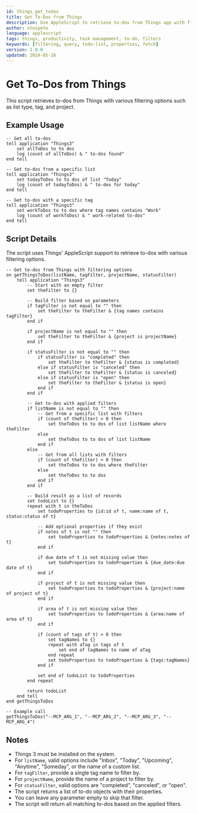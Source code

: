 ```yaml
---
id: things_get_todos
title: Get To-Dos from Things
description: Use AppleScript to retrieve to-dos from Things app with filtering options
author: steipete
language: applescript
tags: things, productivity, task management, to-do, filters
keywords: [filtering, query, todo-list, properties, fetch]
version: 1.0.0
updated: 2024-05-16
---
```


# Get To-Dos from Things

This script retrieves to-dos from Things with various filtering options such as list type, tag, and project.

## Example Usage

```applescript
-- Get all to-dos
tell application "Things3"
    set allToDos to to dos
    log (count of allToDos) & " to-dos found"
end tell

-- Get to-dos from a specific list
tell application "Things3"
    set todayToDos to to dos of list "Today"
    log (count of todayToDos) & " to-dos for today"
end tell

-- Get to-dos with a specific tag
tell application "Things3"
    set workToDos to to dos where tag names contains "Work"
    log (count of workToDos) & " work-related to-dos"
end tell
```

## Script Details

The script uses Things' AppleScript support to retrieve to-dos with various filtering options.

```applescript
-- Get to-dos from Things with filtering options
on getThingsToDos(listName, tagFilter, projectName, statusFilter)
    tell application "Things3"
        -- Start with an empty filter
        set theFilter to {}
        
        -- Build filter based on parameters
        if tagFilter is not equal to "" then
            set theFilter to theFilter & {tag names contains tagFilter}
        end if
        
        if projectName is not equal to "" then
            set theFilter to theFilter & {project is projectName}
        end if
        
        if statusFilter is not equal to "" then
            if statusFilter is "completed" then
                set theFilter to theFilter & {status is completed}
            else if statusFilter is "canceled" then
                set theFilter to theFilter & {status is canceled}
            else if statusFilter is "open" then
                set theFilter to theFilter & {status is open}
            end if
        end if
        
        -- Get to-dos with applied filters
        if listName is not equal to "" then
            -- Get from a specific list with filters
            if (count of theFilter) > 0 then
                set theToDos to to dos of list listName where theFilter
            else
                set theToDos to to dos of list listName
            end if
        else
            -- Get from all lists with filters
            if (count of theFilter) > 0 then
                set theToDos to to dos where theFilter
            else
                set theToDos to to dos
            end if
        end if
        
        -- Build result as a list of records
        set todoList to {}
        repeat with t in theToDos
            set todoProperties to {id:id of t, name:name of t, status:status of t}
            
            -- Add optional properties if they exist
            if notes of t is not "" then
                set todoProperties to todoProperties & {notes:notes of t}
            end if
            
            if due date of t is not missing value then
                set todoProperties to todoProperties & {due_date:due date of t}
            end if
            
            if project of t is not missing value then
                set todoProperties to todoProperties & {project:name of project of t}
            end if
            
            if area of t is not missing value then
                set todoProperties to todoProperties & {area:name of area of t}
            end if
            
            if (count of tags of t) > 0 then
                set tagNames to {}
                repeat with aTag in tags of t
                    set end of tagNames to name of aTag
                end repeat
                set todoProperties to todoProperties & {tags:tagNames}
            end if
            
            set end of todoList to todoProperties
        end repeat
        
        return todoList
    end tell
end getThingsToDos

-- Example call
getThingsToDos("--MCP_ARG_1", "--MCP_ARG_2", "--MCP_ARG_3", "--MCP_ARG_4")
```

## Notes

- Things 3 must be installed on the system.
- For `listName`, valid options include "Inbox", "Today", "Upcoming", "Anytime", "Someday", or the name of a custom list.
- For `tagFilter`, provide a single tag name to filter by.
- For `projectName`, provide the name of a project to filter by.
- For `statusFilter`, valid options are "completed", "canceled", or "open".
- The script returns a list of to-do objects with their properties.
- You can leave any parameter empty to skip that filter.
- The script will return all matching to-dos based on the applied filters.